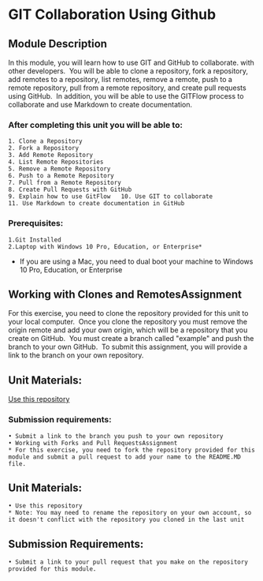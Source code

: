 # GIT Collaboration Using Github 
## Module Description
In this module, you will learn how to use GIT and GitHub to collaborate. with other developers.  You will be able to clone a repository, fork a repository, add remotes to a repository, list remotes, remove a remote, push to a remote repository, pull from a remote repository, and create pull requests using GitHub.  In addition, you will be able to use the GITFlow process to collaborate and use Markdown to create documentation. 

### After completing this unit you will be able to:

	1. Clone a Repository
	2. Fork a Repository
	3. Add Remote Repository
	4. List Remote Repositories
	5. Remove a Remote Repository
	6. Push to a Remote Repository
	7. Pull from a Remote Repository
	8. Create Pull Requests with GitHub
	9. Explain how to use GitFlow 	10. Use GIT to collaborate
	11. Use Markdown to create documentation in GitHub

### Prerequisites:

	1.Git Installed
	2.Laptop with Windows 10 Pro, Education, or Enterprise* 
* If you are using a Mac, you need to dual boot your machine to Windows 10 Pro, Education, or Enterprise

## Working with Clones and RemotesAssignment
For this exercise, you need to clone the repository provided for this unit to your local computer.  Once you clone the repository you must remove the origin remote and add your own origin, which will be a repository that you create on GitHub.  You must create a branch called "example" and push the branch to your own GitHub.  To submit this assignment, you will provide a link to the branch on your own repository.

## Unit Materials:
[Use this repository](https://github.com/dotgovsolutions/Git-Collaboration-Practice)
### Submission requirements:
	• Submit a link to the branch you push to your own repository 
	• Working with Forks and Pull RequestsAssignment
	* For this exercise, you need to fork the repository provided for this module and submit a pull request to add your name to the README.MD file.
##  Unit Materials:
	• Use this repository
	* Note: You may need to rename the repository on your own account, so it doesn't conflict with the repository you cloned in the last unit
## Submission Requirements:
	• Submit a link to your pull request that you make on the repository provided for this module.
